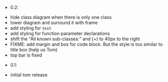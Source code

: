 * 0.2:
 - hide class diagram when there is only one class
 - lower diagram and surround it with frame
 - add styling for ``text`` 
 - add styling for function parameter declarations
 - shift the "All known sub-classes:" and (+) to 40px to the right
 - FIXME: add margin and box for code block. But the style is too similar to title box (help us Tom)
 - top bar is fixed 
 
* 0.1: 
 - initial tom release
